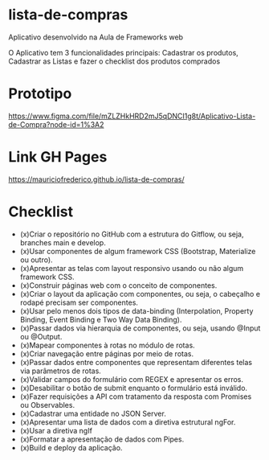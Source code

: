 # lista-de-compras
Aplicativo desenvolvido na Aula de Frameworks web

O Aplicativo  tem 3 funcionalidades principais: Cadastrar os produtos, Cadastrar as Listas 
                                                e fazer o checklist dos produtos comprados

# Prototipo
https://www.figma.com/file/mZLZHkHRD2mJ5qDNCI1g8t/Aplicativo-Lista-de-Compra?node-id=1%3A2

# Link GH Pages
https://mauriciofrederico.github.io/lista-de-compras/

# Checklist 
- (x)Criar o repositório no GitHub com a estrutura do Gitflow, ou seja, branches main e develop. 
- (x)Usar componentes de algum framework CSS (Bootstrap, Materialize ou outro).
- (x)Apresentar as telas com layout responsivo usando ou não algum framework CSS. 
- (x)Construir páginas web com o conceito de componentes. 
- (x)Criar o layout da aplicação com componentes, ou seja, o cabeçalho e rodapé precisam ser componentes. 
- (x)Usar pelo menos dois tipos de data-binding (Interpolation, Property Binding, Event Binding e Two Way Data Binding). 
- (x)Passar dados via hierarquia de componentes, ou seja, usando @Input ou @Output. 
- (x)Mapear componentes à rotas no módulo de rotas. 
- (x)Criar navegação entre páginas por meio de rotas. 
- (x)Passar dados entre componentes que representam diferentes telas via parâmetros de rotas. 
- (x)Validar campos do formulário com REGEX e apresentar os erros. 
- (x)Desabilitar o botão de submit enquanto o formulário está inválido. 
- (x)Fazer requisições a API com tratamento da resposta com Promises ou Observables. 
- (x)Cadastrar uma entidade no JSON Server. 
- (x)Apresentar uma lista de dados com a diretiva estrutural ngFor. 
- (x)Usar a diretiva ngIf 
- (x)Formatar a apresentação de dados com Pipes. 
- (x)Build e deploy da aplicação.
